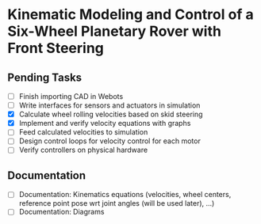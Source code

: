 # Kinematic Modeling and Control of a Six-Wheel Planetary Rover with Front Steering

## Pending Tasks
- [ ] Finish importing CAD in Webots
- [ ] Write interfaces for sensors and actuators in simulation
- [x] Calculate wheel rolling velocities based on skid steering
- [x] Implement and verify velocity equations with graphs
- [ ] Feed calculated velocities to simulation
- [ ] Design control loops for velocity control for each motor
- [ ] Verify controllers on physical hardware

## Documentation
- [ ] Documentation: Kinematics equations (velocities, wheel centers, reference point pose wrt joint angles (will be used later), ...)
- [ ] Documentation: Diagrams
